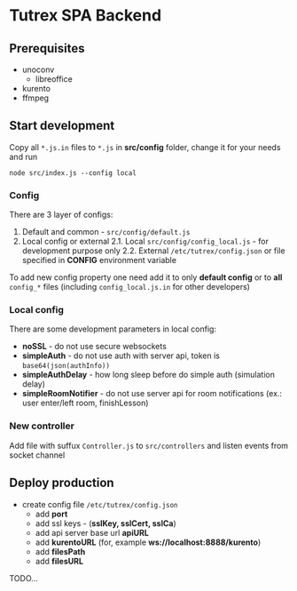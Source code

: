# Tutrex SPA Backend #

## Prerequisites ##

- unoconv
    - libreoffice
- kurento
- ffmpeg

## Start development ##

Copy all `*.js.in` files to `*.js` in **src/config** folder, change it for your needs and run

```
node src/index.js --config local
```

### Config ###

There are 3 layer of configs:

1. Default and common - `src/config/default.js`
2. Local config or external
    2.1. Local `src/config/config_local.js` - for development purpose only
    2.2. External `/etc/tutrex/config.json` or file specified in **CONFIG** environment variable

To add new config property one need add it to only **default config** or to **all** `config_*` files (including `config_local.js.in` for other developers)

### Local config ###

There are some development parameters in local config:

- **noSSL** - do not use secure websockets
- **simpleAuth** - do not use auth with server api, token is `base64(json(authInfo))`
- **simpleAuthDelay** - how long sleep before do simple auth (simulation delay)
- **simpleRoomNotifier** - do not use server api for room notifications (ex.: user enter/left room, finishLesson)

### New controller ###

Add file with suffux `Controller.js` to `src/controllers` and listen events from socket channel

## Deploy production ##

- create config file `/etc/tutrex/config.json`
    - add **port**
    - add ssl keys - (**sslKey, sslCert, sslCa**)
    - add api server base url **apiURL**
    - add **kurentoURL** (for, example **ws://localhost:8888/kurento**)
    - add **filesPath**
    - add **filesURL**


TODO...
